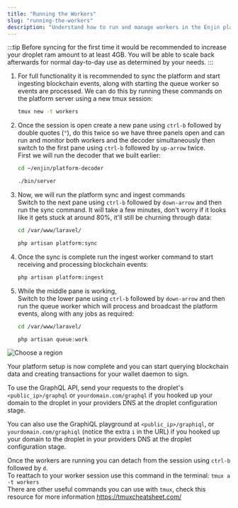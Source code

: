 ```yaml
---
title: "Running the Workers"
slug: "running-the-workers"
description: "Understand how to run and manage workers in the Enjin platform to handle asynchronous tasks and improve performance."
---
```

:::tip
Before syncing for the first time it would be recommended to increase your droplet ram amount to at least 4GB.  You will be able to scale back afterwards for normal day-to-day use as determined by your needs.
:::

1. For full functionality it is recommended to sync the platform and start ingesting blockchain events, along with starting the queue worker so events are processed.  We can do this by running these commands on the platform server using a new tmux session:

   ```bash
   tmux new -t workers
   ```

2. Once the session is open create a new pane using `ctrl-b` followed by double quotes (`"`), do this twice so we have three panels open and can run and monitor both workers and the decoder simultaneously then switch to the first pane using `ctrl-b` followed by `up-arrow` twice.  
   First we will run the decoder that we built earlier:

   ```bash
   cd ~/enjin/platform-decoder

   ./bin/server
   ```

3. Now, we will run the platform sync and ingest commands  
   Switch to the next pane using `ctrl-b` followed by `down-arrow` and then run the sync command. It will take a few minutes, don't worry if it looks like it gets stuck at around 80%, it'll still be churning through data:

   ```bash
   cd /var/www/laravel/

   php artisan platform:sync
   ```

4. Once the sync is complete run the ingest worker command to start receiving and processing blockchain events:

   ```bash
   php artisan platform:ingest
   ```

5. While the middle pane is working,  
   Switch to the lower pane using `ctrl-b` followed by `down-arrow` and then run the queue worker which will process and broadcast the platform events, along with any jobs as required:

   ```bash
   cd /var/www/laravel/

   php artisan queue:work
   ```

![Choose a region](/img/guides/going-open-source/bash-panes-configuration.png)

Your platform setup is now complete and you can start querying blockchain data and creating transactions for your wallet daemon to sign.

To use the GraphQL API, send your requests to the droplet's `<public_ip>/graphql` or `yourdomain.com/graphql` if you hooked up your domain to the droplet in your providers DNS at the droplet configuration stage.

You can also use the GraphiQL playground at `<public_ip>/graphiql`, or `yourdomain.com/graphiql` (notice the extra `i` in the URL) if you hooked up your domain to the droplet in your providers DNS at the droplet configuration stage.

Once the workers are running you can detach from the session using `ctrl-b` followed by `d`.  
To reattach to your worker session use this command in the terminal: `tmux a -t workers`  
There are other useful commands you can use with `tmux`, check this resource for more information https://tmuxcheatsheet.com/
